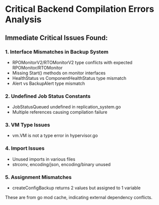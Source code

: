 # Critical Backend Compilation Errors Analysis

## Immediate Critical Issues Found:

### 1. Interface Mismatches in Backup System
- RPOMonitorV2/RTOMonitorV2 type conflicts with expected RPOMonitor/RTOMonitor
- Missing Start() methods on monitor interfaces
- HealthStatus vs ComponentHealthStatus type mismatch
- Alert vs BackupAlert type mismatch

### 2. Undefined Job Status Constants
- JobStatusQueued undefined in replication_system.go
- Multiple references causing compilation failure

### 3. VM Type Issues
- vm.VM is not a type error in hypervisor.go

### 4. Import Issues
- Unused imports in various files
- strconv, encoding/json, encoding/binary unused

### 5. Assignment Mismatches
- createConfigBackup returns 2 values but assigned to 1 variable

These are from go mod cache, indicating external dependency conflicts.